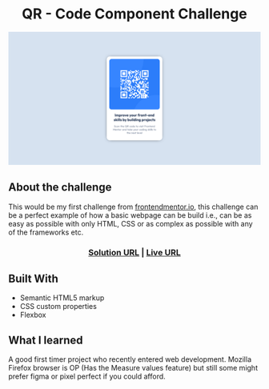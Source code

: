 
<h1 align="center">QR - Code Component Challenge</h1>

![Project Preview](images/Design-preview.png)


## About the challenge


This would be my first challenge from [frontendmentor.io](https://www.frontendmentor.io), this challenge can be a perfect example of how a basic webpage can be build i.e., can be as easy as possible with only HTML, CSS or as complex as possible with any of the frameworks etc.

<h3 align="center"> <a href="https://www.frontendmentor.io/solutions/qr-code-component-solution-R21vR9nZqP">Solution URL</a> |
<a href="https://lazzyy.github.io/QR-code-component-frontendmentor">Live URL</a></h3>

## Built With


- Semantic HTML5 markup
- CSS custom properties
- Flexbox

## What I learned


A good first timer project who recently entered web development. Mozilla Firefox browser is OP (Has the Measure values feature) but still some might prefer figma or pixel perfect if you could afford.
